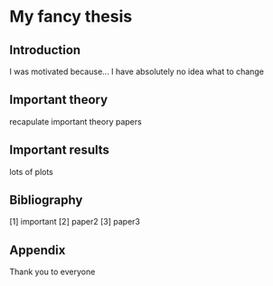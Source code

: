 # My fancy thesis

## Introduction

I was motivated because...
I have absolutely no idea what to change
## Important theory

recapulate important theory papers

## Important results

lots of plots

## Bibliography

[1] important
[2] paper2
[3] paper3
## Appendix
Thank you to everyone
